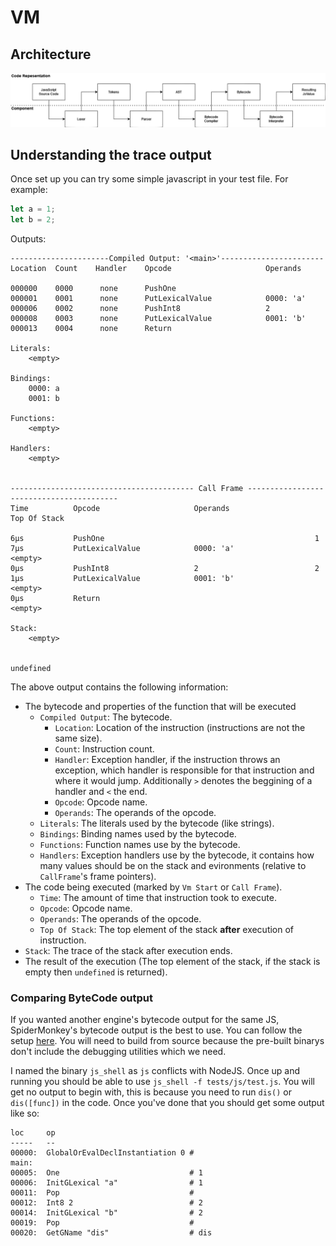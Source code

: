 # VM

## Architecture

![image](img/boa_architecture.png)

## Understanding the trace output

Once set up you can try some simple javascript in your test file. For example:

```js
let a = 1;
let b = 2;
```

Outputs:

```text
----------------------Compiled Output: '<main>'-----------------------
Location  Count    Handler    Opcode                     Operands

000000    0000      none      PushOne
000001    0001      none      PutLexicalValue            0000: 'a'
000006    0002      none      PushInt8                   2
000008    0003      none      PutLexicalValue            0001: 'b'
000013    0004      none      Return

Literals:
    <empty>

Bindings:
    0000: a
    0001: b

Functions:
    <empty>

Handlers:
    <empty>


----------------------------------------- Call Frame -----------------------------------------
Time          Opcode                     Operands                   Top Of Stack

6μs           PushOne                                               1
7μs           PutLexicalValue            0000: 'a'                  <empty>
0μs           PushInt8                   2                          2
1μs           PutLexicalValue            0001: 'b'                  <empty>
0μs           Return                                                <empty>

Stack:
    <empty>


undefined
```

The above output contains the following information:

- The bytecode and properties of the function that will be executed
  - `Compiled Output`: The bytecode.
    - `Location`: Location of the instruction (instructions are not the same size).
    - `Count`: Instruction count.
    - `Handler`: Exception handler, if the instruction throws an exception, which handler is responsible for that instruction and where it would jump. Additionally `>` denotes the beggining of a handler and `<` the end.
    - `Opcode`: Opcode name.
    - `Operands`: The operands of the opcode.
  - `Literals`: The literals used by the bytecode (like strings).
  - `Bindings`: Binding names used by the bytecode.
  - `Functions`: Function names use by the bytecode.
  - `Handlers`: Exception handlers use by the bytecode, it contains how many values should be on the stack and evironments (relative to `CallFrame`'s frame pointers).
- The code being executed (marked by `Vm Start` or `Call Frame`).
  - `Time`: The amount of time that instruction took to execute.
  - `Opcode`: Opcode name.
  - `Operands`: The operands of the opcode.
  - `Top Of Stack`: The top element of the stack **after** execution of instruction.
- `Stack`: The trace of the stack after execution ends.
- The result of the execution (The top element of the stack, if the stack is empty then `undefined` is returned).

### Comparing ByteCode output

If you wanted another engine's bytecode output for the same JS, SpiderMonkey's bytecode output is the best to use. You can follow the setup [here](https://udn.realityripple.com/docs/Mozilla/Projects/SpiderMonkey/Introduction_to_the_JavaScript_shell). You will need to build from source because the pre-built binarys don't include the debugging utilities which we need.

I named the binary `js_shell` as `js` conflicts with NodeJS. Once up and running you should be able to use `js_shell -f tests/js/test.js`. You will get no output to begin with, this is because you need to run `dis()` or `dis([func])` in the code. Once you've done that you should get some output like so:

```text
loc     op
-----   --
00000:  GlobalOrEvalDeclInstantiation 0 #
main:
00005:  One                             # 1
00006:  InitGLexical "a"                # 1
00011:  Pop                             #
00012:  Int8 2                          # 2
00014:  InitGLexical "b"                # 2
00019:  Pop                             #
00020:  GetGName "dis"                  # dis
```
